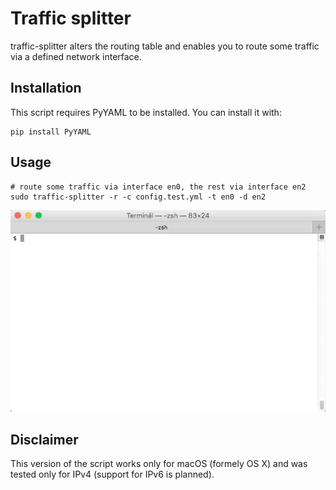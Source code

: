# Traffic splitter

traffic-splitter alters the routing table and enables you to route some traffic via a defined network interface.

## Installation

This script requires PyYAML to be installed. You can install it with:

```
pip install PyYAML
```

## Usage

```
# route some traffic via interface en0, the rest via interface en2
sudo traffic-splitter -r -c config.test.yml -t en0 -d en2
```

![](documentation/traffic-splitter.showoff.gif)

## Disclaimer

This version of the script works only for macOS (formely OS X) and was tested only for IPv4 (support for IPv6 is planned).
